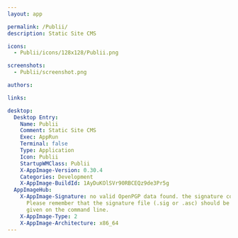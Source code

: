```yaml
---
layout: app

permalink: /Publii/
description: Static Site CMS

icons:
  - Publii/icons/128x128/Publii.png

screenshots:
  - Publii/screenshot.png

authors:

links:

desktop:
  Desktop Entry:
    Name: Publii
    Comment: Static Site CMS
    Exec: AppRun
    Terminal: false
    Type: Application
    Icon: Publii
    StartupWMClass: Publii
    X-AppImage-Version: 0.30.4
    Categories: Development
    X-AppImage-BuildId: 1AyDuKOlSVr90RBCEQz9de3Pr5g
  AppImageHub:
    X-AppImage-Signature: no valid OpenPGP data found. the signature could not be verified.
      Please remember that the signature file (.sig or .asc) should be the first file
      given on the command line.
    X-AppImage-Type: 2
    X-AppImage-Architecture: x86_64
---
```

